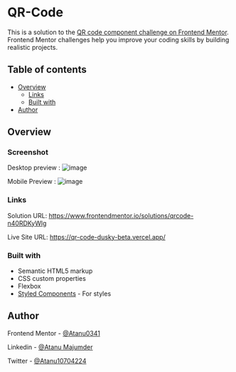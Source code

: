 # QR-Code

This is a solution to the [QR code component challenge on Frontend Mentor](https://www.frontendmentor.io/challenges/qr-code-component-iux_sIO_H). Frontend Mentor challenges help you improve your coding skills by building realistic projects.

## Table of contents
- [Overview](#overview)
  - [Links](#links)
  - [Built with](#built-with)
- [Author](#author)


## Overview

### Screenshot

Desktop preview :
![image](https://github.com/Atanu0341/QR-Code/assets/100512046/07976e86-e3ec-4d6a-8cee-adc38d1f0e57)

Mobile Preview :
![image](https://github.com/Atanu0341/QR-Code/assets/100512046/a64aec80-56bf-4628-8f2f-e2eb5fc6c039)

### Links

Solution URL: https://www.frontendmentor.io/solutions/qrcode-n40RDKyWlg

Live Site URL: https://qr-code-dusky-beta.vercel.app/


### Built with
- Semantic HTML5 markup
- CSS custom properties
- Flexbox
- [Styled Components](https://styled-components.com/) - For styles


## Author

Frontend Mentor - [@Atanu0341](https://www.frontendmentor.io/profile/Atanu0341)

Linkedin - [@Atanu Majumder](https://www.linkedin.com/in/atanu-majumder-169074220/)

Twitter - [@Atanu10704224](https://twitter.com/Atanu10704224)
